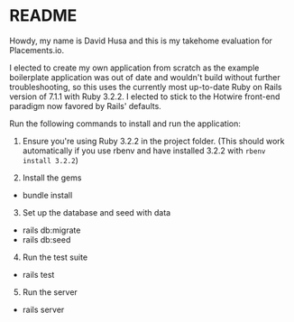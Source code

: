 # README

Howdy, my name is David Husa and this is my takehome evaluation for Placements.io.

I elected to create my own application from scratch as the example boilerplate application was out of date and wouldn't build without further troubleshooting, so this uses the currently most up-to-date Ruby on Rails version of 7.1.1 with Ruby 3.2.2.  I elected to stick to the Hotwire front-end paradigm now favored by Rails' defaults.

Run the following commands to install and run the application:
1) Ensure you're using Ruby 3.2.2 in the project folder. (This should work automatically if you use rbenv and have installed 3.2.2 with `rbenv install 3.2.2`)

2) Install the gems
* bundle install

3) Set up the database and seed with data
* rails db:migrate
* rails db:seed

4) Run the test suite
* rails test

5) Run the server
* rails server